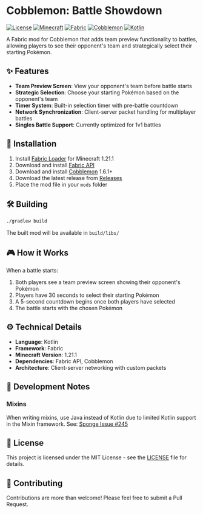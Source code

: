 # Cobblemon: Battle Showdown

[![License](https://img.shields.io/badge/License-MIT-blue.svg)](LICENSE)
[![Minecraft](https://img.shields.io/badge/Minecraft-1.21.1-green.svg)](https://www.minecraft.net/)
[![Fabric](https://img.shields.io/badge/Fabric-0.16.5-orange.svg)](https://fabricmc.net/)
[![Cobblemon](https://img.shields.io/badge/Cobblemon-1.6.1-purple.svg)](https://cobblemon.com/)
[![Kotlin](https://img.shields.io/badge/Kotlin-1.9.23-blue.svg)](https://kotlinlang.org/)

A Fabric mod for Cobblemon that adds team preview functionality to battles, allowing players to see their opponent's team and strategically select their starting Pokémon.

## ✨ Features

- **Team Preview Screen**: View your opponent's team before battle starts
- **Strategic Selection**: Choose your starting Pokémon based on the opponent's team
- **Timer System**: Built-in selection timer with pre-battle countdown
- **Network Synchronization**: Client-server packet handling for multiplayer battles
- **Singles Battle Support**: Currently optimized for 1v1 battles

## 🚀 Installation

1. Install [Fabric Loader](https://fabricmc.net/) for Minecraft 1.21.1
2. Download and install [Fabric API](https://modrinth.com/mod/fabric-api)
3. Download and install [Cobblemon](https://modrinth.com/mod/cobblemon) 1.6.1+
4. Download the latest release from [Releases](../../releases)
5. Place the mod file in your `mods` folder

## 🛠️ Building

```bash
./gradlew build
```

The built mod will be available in `build/libs/`

## 🎮 How it Works

When a battle starts:

1. Both players see a team preview screen showing their opponent's Pokémon
2. Players have 30 seconds to select their starting Pokémon
3. A 5-second countdown begins once both players have selected
4. The battle starts with the chosen Pokémon

## ⚙️ Technical Details

- **Language**: Kotlin
- **Framework**: Fabric
- **Minecraft Version**: 1.21.1
- **Dependencies**: Fabric API, Cobblemon
- **Architecture**: Client-server networking with custom packets

## 📝 Development Notes

### Mixins

When writing mixins, use Java instead of Kotlin due to limited Kotlin support in the Mixin framework.
See: [Sponge Issue #245](https://github.com/SpongePowered/Mixin/issues/245)

## 📄 License

This project is licensed under the MIT License - see the [LICENSE](LICENSE) file for details.

## 👥 Contributing

Contributions are more than welcome! Please feel free to submit a Pull Request.
